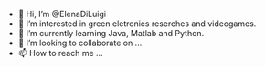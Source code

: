 - 👋 Hi, I’m @ElenaDiLuigi
- 👀 I’m interested in green eletronics reserches and videogames.
- 🌱 I’m currently learning Java, Matlab and Python.
- 💞️ I’m looking to collaborate on ...
- 📫 How to reach me ...

<!---
ElenaDiLuigi/ElenaDiLuigi is a ✨ special ✨ repository because its `README.md` (this file) appears on your GitHub profile.
You can click the Preview link to take a look at your changes.
--->
